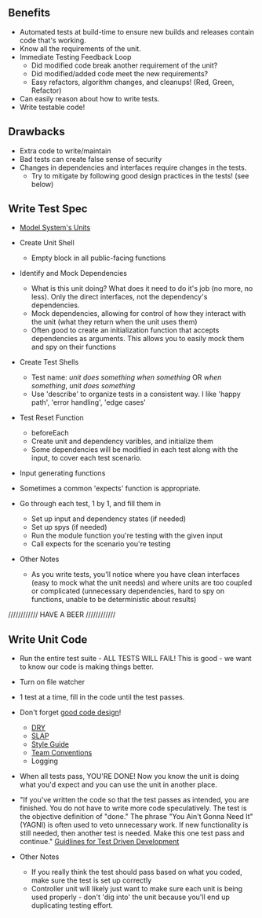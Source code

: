 Benefits
------------------------------------------------------------------

* Automated tests at build-time to ensure new builds and releases contain code that's working.
* Know all the requirements of the unit.
* Immediate Testing Feedback Loop
  * Did modified code break another requirement of the unit?
  * Did modified/added code meet the new requirements?
  * Easy refactors, algorithm changes, and cleanups! (Red, Green, Refactor)
* Can easily reason about how to write tests.
* Write testable code!


Drawbacks
------------------------------------------------------------------
* Extra code to write/maintain
* Bad tests can create false sense of security
* Changes in dependencies and interfaces require changes in the tests.
  * Try to mitigate by following good design practices in the tests! (see below)

Write Test Spec
------------------------------------------------------------------

* [Model System's Units](https://zendesk.atlassian.net/wiki/display/supportops/RoboTriage)

* Create Unit Shell
  * Empty block in all public-facing functions

* Identify and Mock Dependencies
  * What is this unit doing?  What does it need to do it's job (no more, no less).  Only the direct interfaces, not the dependency's dependencies.
  * Mock dependencies, allowing for control of how they interact with the unit (what they return when the unit uses them)
  * Often good to create an initialization function that accepts dependencies as arguments.  This allows you to easily mock them and spy on their functions

* Create Test Shells
  * Test name: *unit* *does something* *when something* OR *when something*, *unit* *does something*
  * Use 'describe' to organize tests in a consistent way.  I like 'happy path', 'error handling', 'edge cases'

* Test Reset Function
  * beforeEach
  * Create unit and dependency varibles, and initialize them
  * Some dependencies will be modified in each test along with the input, to cover each test scenario.

* Input generating functions

* Sometimes a common 'expects' function is appropriate.

* Go through each test, 1 by 1, and fill them in
  * Set up input and dependency states (if needed)
  * Set up spys (if needed)
  * Run the module function you're testing with the given input
  * Call expects for the scenario you're testing

* Other Notes
  * As you write tests, you'll notice where you have clean interfaces (easy to mock what the unit needs) and where units are too coupled or complicated (unnecessary dependencies, hard to spy on functions, unable to be deterministic about results)

//////////// HAVE A BEER ////////////


Write Unit Code
--------------------------------------------------------------------

* Run the entire test suite - ALL TESTS WILL FAIL! This is good - we want to know our code is making things better.
* Turn on file watcher
* 1 test at a time, fill in the code until the test passes.  
* Don't forget [good code design](http://www.principles-wiki.net/principles:start)!
  * [DRY](http://c2.com/cgi/wiki?DontRepeatYourself)
  * [SLAP](http://www.principles-wiki.net/principles:single_level_of_abstraction)
  * [Style Guide](https://github.com/zendesk/zendesk/wiki/Info%3A-Style-Guide-for-Ruby%2C-CSS%2C-JavaScript)
  * [Team Conventions](https://github.com/zendesk/zendesk/wiki/Info%3A-Coding-Conventions)
  * Logging
* When all tests pass, YOU'RE DONE! Now you know the unit is doing what you'd expect and you can use the unit in another place.
 * "If you've written the code so that the test passes as intended, you are finished. You do not have to write more code speculatively. The test is the objective definition of "done." The phrase "You Ain't Gonna Need It" (YAGNI) is often used to veto unnecessary work. If new functionality is still needed, then another test is needed. Make this one test pass and continue." [Guidlines for Test Driven Development](https://msdn.microsoft.com/en-us/library/aa730844(v=vs.80).aspx)


* Other Notes
  * If you really think the test should pass based on what you coded, make sure the test is set up correctly
  * Controller unit will likely just want to make sure each unit is being used properly - don't 'dig into' the unit because you'll end up duplicating testing effort.
